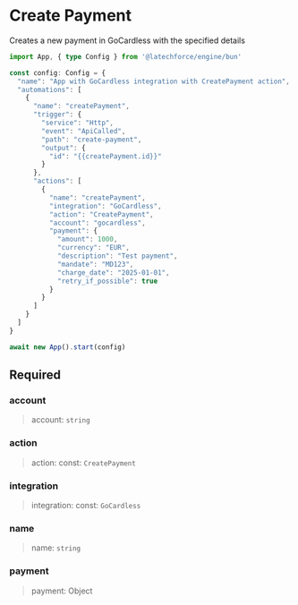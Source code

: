 # Create Payment

Creates a new payment in GoCardless with the specified details

```ts
import App, { type Config } from '@latechforce/engine/bun'

const config: Config = {
  "name": "App with GoCardless integration with CreatePayment action",
  "automations": [
    {
      "name": "createPayment",
      "trigger": {
        "service": "Http",
        "event": "ApiCalled",
        "path": "create-payment",
        "output": {
          "id": "{{createPayment.id}}"
        }
      },
      "actions": [
        {
          "name": "createPayment",
          "integration": "GoCardless",
          "action": "CreatePayment",
          "account": "gocardless",
          "payment": {
            "amount": 1000,
            "currency": "EUR",
            "description": "Test payment",
            "mandate": "MD123",
            "charge_date": "2025-01-01",
            "retry_if_possible": true
          }
        }
      ]
    }
  ]
}

await new App().start(config)
```
## Required

### account

>account: `string`

### action

>action: const: `CreatePayment`

### integration

>integration: const: `GoCardless`

### name

>name: `string`

### payment

>payment: Object

